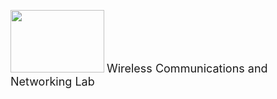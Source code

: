 <span class="symbol"><img src="https://github.com/Mingqi-Yuan/RGB-Allocation-Based-on-RL/blob/master/cuhksz.svg" alt="" style="width:150px;height:100px;"></span>
<span class="title"><font size="4">Wireless Communications and Networking Lab</font></span>
